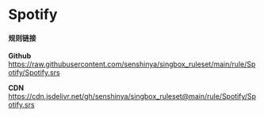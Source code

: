 # Spotify

#### 规则链接

**Github**
https://raw.githubusercontent.com/senshinya/singbox_ruleset/main/rule/Spotify/Spotify.srs

**CDN**
https://cdn.jsdelivr.net/gh/senshinya/singbox_ruleset@main/rule/Spotify/Spotify.srs